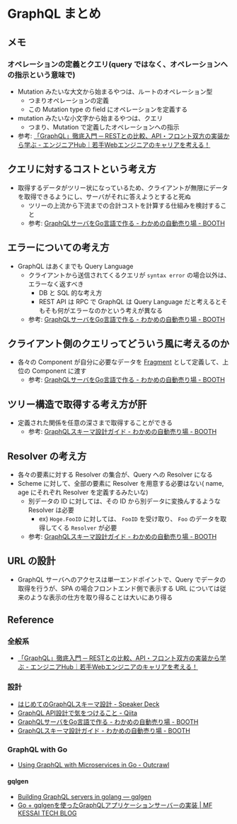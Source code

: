 # GraphQL まとめ

## メモ

### オペレーションの定義とクエリ(query ではなく、オペレーションへの指示という意味で)

- Mutation みたいな大文から始まるやつは、ルートのオペレーション型
    - つまりオペレーションの定義
    - この Mutation type の field にオペレーションを定義する
- mutation みたいな小文字から始まるやつは、クエリ
    - つまり、Mutation で定義したオペレーションへの指示
- 参考: [「GraphQL」徹底入門 ─ RESTとの比較、API・フロント双方の実装から学ぶ - エンジニアHub｜若手Webエンジニアのキャリアを考える！](https://employment.en-japan.com/engineerhub/entry/2018/12/26/103000)

## クエリに対するコストという考え方

- 取得するデータがツリー状になっているため、クライアントが無限にデータを取得できるようにし、サーバがそれに答えようとすると死ぬ
    - ツリーの上流から下流までの合計コストを計算する仕組みを検討すること
    - 参考: [GraphQLサーバをGo言語で作る - わかめの自動売り場 - BOOTH](https://booth.pm/ja/items/1055228)


## エラーについての考え方

- GraphQL はあくまでも Query Language
    - クライアントから送信されてくるクエリが `syntax error` の場合以外は、エラーなく返すべき
        - DB と SQL 的な考え方
        - REST API は RPC で GraphQL は Query Language だと考えるとそもそも何がエラーなのかという考えが異なる
    - 参考: [GraphQLサーバをGo言語で作る - わかめの自動売り場 - BOOTH](https://booth.pm/ja/items/1055228)

## クライアント側のクエリってどういう風に考えるのか

- 各々の Component が自分に必要なデータを [Fragment](https://qiita.com/k-boy/items/079d1d4418dc11863a0e) として定義して、上位の Component に渡す
    - 参考: [GraphQLサーバをGo言語で作る - わかめの自動売り場 - BOOTH](https://booth.pm/ja/items/1055228)

## ツリー構造で取得する考え方が肝

- 定義された関係を任意の深さまで取得することができる
    - 参考: [GraphQLスキーマ設計ガイド - わかめの自動売り場 - BOOTH](https://booth.pm/ja/items/1576562)
    
## Resolver の考え方

- 各々の要素に対する Resolver の集合が、Query への Resolver になる
- Scheme に対して、全部の要素に Resolver を用意する必要はない( name, age にそれぞれ Resolver を定義するみたいな)
    - 別データの ID に対しては、その ID から別データに変換んするような Resolver は必要
        - ex) `Hoge.FooID` に対しては、 `FooID` を受け取り、 `Foo` のデータを取得してくる `Resolver` が必要
    - 参考: [GraphQLスキーマ設計ガイド - わかめの自動売り場 - BOOTH](https://booth.pm/ja/items/1576562)

## URL の設計

- GraphQL サーバへのアクセスは単一エンドポイントで、Query でデータの取得を行うが、SPA の場合フロントエンド側で表示する URL については従来のような表示の仕方を取り得ることは大いにあり得る 

## Reference

### 全般系

- [「GraphQL」徹底入門 ─ RESTとの比較、API・フロント双方の実装から学ぶ - エンジニアHub｜若手Webエンジニアのキャリアを考える！](https://employment.en-japan.com/engineerhub/entry/2018/12/26/103000)

### 設計

- [はじめてのGraphQLスキーマ設計 - Speaker Deck](https://speakerdeck.com/rikuson298/hazimetefalsegraphqlsukimashe-ji)
- [GraphQL API設計で気をつけること - Qiita](https://qiita.com/wawoon/items/e24398af912d9f3e0389)
- [GraphQLサーバをGo言語で作る - わかめの自動売り場 - BOOTH](https://booth.pm/ja/items/1055228)
- [GraphQLスキーマ設計ガイド - わかめの自動売り場 - BOOTH](https://booth.pm/ja/items/1576562)

### GraphQL with Go

- [Using GraphQL with Microservices in Go - Outcrawl](https://outcrawl.com/go-graphql-gateway-microservices/)

#### gqlgen

- [Building GraphQL servers in golang — gqlgen](https://gqlgen.com/getting-started/)
- [Go + gqlgenを使ったGraphQLアプリケーションサーバーの実装 | MF KESSAI TECH BLOG](https://tech.mfkessai.co.jp/2018/08/go-gqlgen-graphql/)


